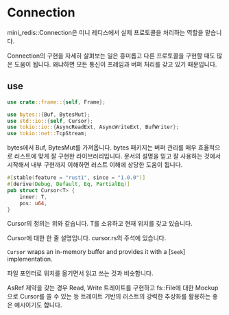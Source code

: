 # Connection 

mini_redis::Connection은 미니 레디스에서 실제 프로토콜을 처리하는 역할을 맡습니다. 

Connection의 구현을 자세히 살펴보는 일은 흥미롭고 다른 프로토콜을 구현할 때도 많은 
도움이 됩니다. 왜냐하면 모든 통신이 프레임과 버퍼 처리를 갖고 있기 때문입니다. 

## use 

```rust
use crate::frame::{self, Frame};

use bytes::{Buf, BytesMut};
use std::io::{self, Cursor};
use tokio::io::{AsyncReadExt, AsyncWriteExt, BufWriter};
use tokio::net::TcpStream;
```

bytes에서 Buf, BytesMut를 가져옵니다. bytes 패키지는 버퍼 관리를 매우 효율적으로 러스트에 
맞게 잘 구현한 라이브러리입니다. 문서의 설명을 믿고 잘 사용하는 것에서 시작해서 내부 
구현까지 이해하면 러스트 이해에 상당한 도움이 됩니다. 

```rust
#[stable(feature = "rust1", since = "1.0.0")]
#[derive(Debug, Default, Eq, PartialEq)]
pub struct Cursor<T> {
    inner: T,
    pos: u64,
}
```

Cursor의 정의는 위와 같습니다. T를 소유하고 현재 위치를 갖고 있습니다. 

Cursor에 대한 한 줄 설명입니다. cursor.rs의 주석에 있습니다. 

`Cursor` wraps an in-memory buffer and provides it with a [`Seek`] implementation.

파일 포인터로 위치를 옮기면서 읽고 쓰는 것과 비슷합니다. 

AsRef 제약을 갖는 경우 Read, Write 트레이트를 구현하고 fs::File에 대한 Mockup으로 
Cursor를 쓸 수 있는 등 트레이트 기반의 러스트의 강력한 추상화를 활용하는 좋은 예시이기도
합니다. 










